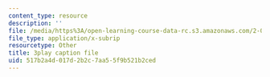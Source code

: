 ```yaml
---
content_type: resource
description: ''
file: /media/https%3A/open-learning-course-data-rc.s3.amazonaws.com/2-003sc-engineering-dynamics-fall-2011/517b2a4d017d2b2c7aa55f9b521b2ced_lFedznDnPZc.srt
file_type: application/x-subrip
resourcetype: Other
title: 3play caption file
uid: 517b2a4d-017d-2b2c-7aa5-5f9b521b2ced
---
```

